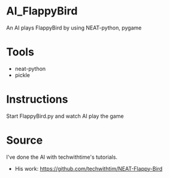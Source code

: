 # AI_FlappyBird
An AI plays FlappyBird by using NEAT-python, pygame

# Tools
* neat-python
* pickle

# Instructions
Start FlappyBird.py and watch AI play the game

# Source
I've done the AI with techwithtime's tutorials.
- His work: https://github.com/techwithtim/NEAT-Flappy-Bird
